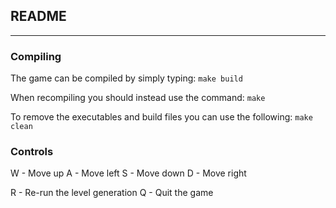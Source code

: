 ## README
---
### Compiling
The game can be compiled by simply typing:
`make build`
  
When recompiling you should instead use the command:
`make`

To remove the executables and build files you can use the following:
`make clean`

### Controls
W - Move up
A - Move left
S - Move down
D - Move right

R - Re-run the level generation
Q - Quit the game
